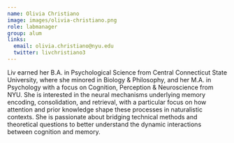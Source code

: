 ```yaml
---
name: Olivia Christiano
image: images/olivia-christiano.png
role: labmanager
group: alum
links:
  email: olivia.christiano@nyu.edu
  twitter: livchristiano3
---
```



Liv earned her B.A. in Psychological Science from Central Connecticut State University, where she minored in Biology & Philosophy, and her M.A. in Psychology with a focus on Cognition, Perception & Neuroscience from NYU. She is interested in the neural mechanisms underlying memory encoding, consolidation, and retrieval, with a particular focus on how attention and prior knowledge shape these processes in naturalistic contexts. She is passionate about bridging technical methods and theoretical questions to better understand the dynamic interactions between cognition and memory. 
